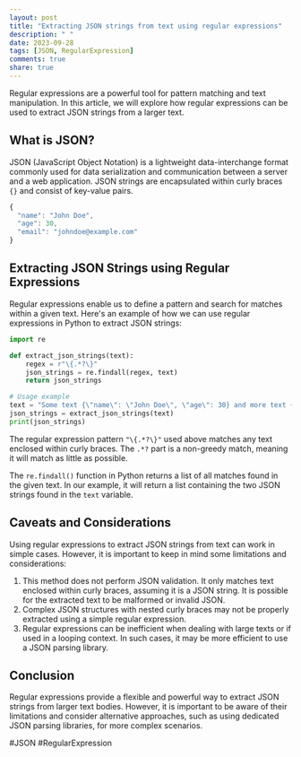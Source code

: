 ```yaml
---
layout: post
title: "Extracting JSON strings from text using regular expressions"
description: " "
date: 2023-09-28
tags: [JSON, RegularExpression]
comments: true
share: true
---
```


Regular expressions are a powerful tool for pattern matching and text manipulation. In this article, we will explore how regular expressions can be used to extract JSON strings from a larger text.

## What is JSON?

JSON (JavaScript Object Notation) is a lightweight data-interchange format commonly used for data serialization and communication between a server and a web application. JSON strings are encapsulated within curly braces `{}` and consist of key-value pairs.

```JavaScript
{
  "name": "John Doe",
  "age": 30,
  "email": "johndoe@example.com"
}
```

## Extracting JSON Strings using Regular Expressions

Regular expressions enable us to define a pattern and search for matches within a given text. Here's an example of how we can use regular expressions in Python to extract JSON strings:

```Python
import re

def extract_json_strings(text):
    regex = r"\{.*?\}"
    json_strings = re.findall(regex, text)
    return json_strings

# Usage example
text = "Some text {\"name\": \"John Doe\", \"age\": 30} and more text {\"email\": \"johndoe@example.com\"}"
json_strings = extract_json_strings(text)
print(json_strings)
```

The regular expression pattern `"\{.*?\}"` used above matches any text enclosed within curly braces. The `.*?` part is a non-greedy match, meaning it will match as little as possible.

The `re.findall()` function in Python returns a list of all matches found in the given text. In our example, it will return a list containing the two JSON strings found in the `text` variable.

## Caveats and Considerations

Using regular expressions to extract JSON strings from text can work in simple cases. However, it is important to keep in mind some limitations and considerations:

1. This method does not perform JSON validation. It only matches text enclosed within curly braces, assuming it is a JSON string. It is possible for the extracted text to be malformed or invalid JSON.
2. Complex JSON structures with nested curly braces may not be properly extracted using a simple regular expression.
3. Regular expressions can be inefficient when dealing with large texts or if used in a looping context. In such cases, it may be more efficient to use a JSON parsing library.

## Conclusion

Regular expressions provide a flexible and powerful way to extract JSON strings from larger text bodies. However, it is important to be aware of their limitations and consider alternative approaches, such as using dedicated JSON parsing libraries, for more complex scenarios.

#JSON #RegularExpression